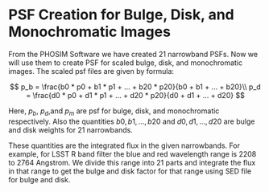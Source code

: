 # PSF Creation for Bulge, Disk, and Monochromatic Images
From the PHOSIM Software we have created 21 narrowband PSFs. Now we will use them to create PSF for scaled bulge, disk, and monochromatic images. The scaled psf files are given by formula:

$$
p_b = \frac{b0 * p0 + b1 * p1 + ... + b20 * p20}{b0 + b1 + ... + b20}\\
p_d = \frac{d0 * p0 + d1 * p1 + ... + d20 * p20}{d0 + d1 + ... + d20}
$$

Here, $p_b$, $p_d$,and $p_m$ are psf for bulge, disk, and monochromatic respectively. Also the quantities $b0, b1, ..., b20$ and $d0, d1, ..., d20$ are bulge and disk weights for 21 narrowbands. 

These quantities are the integrated flux in the given narrowbands. 
For example, for LSST R band filter the blue and red wavelength range is 2208 to 2764 Angstrom. 
We divide this range into 21 parts and integrate the flux in that range to get the bulge and disk factor for 
that range using SED file for bulge and disk.
